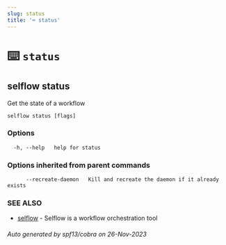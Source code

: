 ```yaml
---
slug: status
title: '⌨ status'
---
```


# ⌨️ `status`

## selflow status

Get the state of a workflow

```
selflow status [flags]
```

### Options

```
  -h, --help   help for status
```

### Options inherited from parent commands

```
      --recreate-daemon   Kill and recreate the daemon if it already exists
```

### SEE ALSO

- [selflow](selflow.md) - Selflow is a workflow orchestration tool

###### Auto generated by spf13/cobra on 26-Nov-2023
